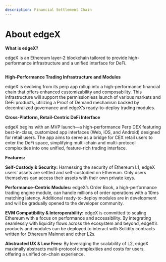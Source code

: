```yaml
---
description: Financial Settlement Chain
---
```


# About edgeX

**What is edgeX?**&#x20;

edgeX is an Ethereum layer-2 blockchain tailored to provide high-performance infrastructure and a unified interface for DeFi.

<figure><img src=".gitbook/assets/image.avif" alt=""><figcaption></figcaption></figure>

**High-Performance Trading Infrastructure and Modules**&#x20;

edgeX is evolving from its perp app rollup into a high-performance financial chain that offers enhanced customizability and composability. This infrastructure will support the permissionless launch of various markets and DeFi products, utilizing a Proof of Demand mechanism backed by decentralized governance and edgeX’s ready-to-deploy trading modules.



**Cross-Platform, Retail-Centric DeFi Interface**&#x20;

edgeX begins with an MVP launch—a high-performance Perp DEX featuring best-in-class, customized app interfaces (Web, iOS, and Android) designed for retail users. The app aims to serve as a bridge for CEX retail users to enter the DeFi space, simplifying multi-chain and multi-protocol complexities into one unified, feature-rich trading interface.



**Features:**

**Self-Custody & Security:** Harnessing the security of Ethereum L1, edgeX users’ assets are settled and self-custodied on Ethereum. Only users themselves can access their assets with their own private keys.

**Performance-Centric Modules:** edgeX’s Order Book, a high-performance trading engine module, can handle millions of order operations with a 10ms matching latency. Additional ready-to-deploy modules are in development and will be gradually opened to the developer community.

**EVM Compatibility & Interoperability:** edgeX is committed to scaling Ethereum with a focus on performance and accessibility. By integrating seamlessly with liquidity flows across the ecosystem and beyond, edgeX’s products and modules can be deployed to interact with Solidity contracts written for Ethereum Mainnet and other L2s.

**Abstracted UX & Low Fees:** By leveraging the scalability of L2, edgeX maximally abstracts multi-protocol complexities and costs for users, offering a unified on-chain experience.





